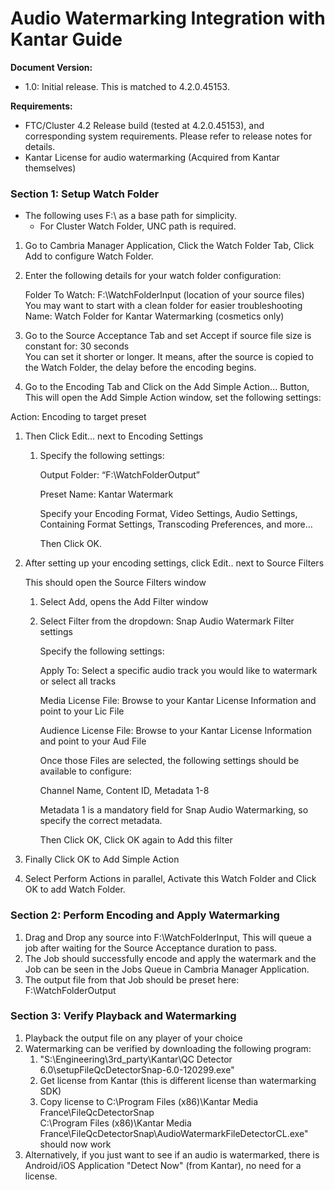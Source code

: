 # Audio Watermarking Integration with Kantar Guide

**Document Version:**

* 1.0: Initial release. This is matched to 4.2.0.45153.


**Requirements:**

* FTC/Cluster 4.2 Release build (tested at 4.2.0.45153), and corresponding system requirements. Please refer to release notes for details.  
* Kantar License for audio watermarking (Acquired from Kantar themselves)

### Section 1: Setup Watch Folder 

* The following uses F:\\ as a base path for simplicity.   
  * For Cluster Watch Folder, UNC path is required.   
      
1. Go to Cambria Manager Application, Click the Watch Folder Tab, Click Add to configure Watch Folder.  
2. Enter the following details for your watch folder configuration:

	Folder To Watch: F:\\WatchFolderInput (location of your source files)  
You may want to start with a clean folder for easier troubleshooting  
Name: Watch Folder for Kantar Watermarking (cosmetics only)

3. Go to the Source Acceptance Tab and set Accept if source file size is constant for: 30 seconds  
   You can set it shorter or longer. It means, after the source is copied to the Watch Folder, the delay before the encoding begins.  
     
     
     
     
     
     
4. Go to the Encoding Tab and Click on the Add Simple Action... Button, This will open the Add Simple Action window, set the following settings:

Action: Encoding to target preset

1. Then Click Edit… next to Encoding Settings  
   1. Specify the following settings: 

      Output Folder: “F:\\WatchFolderOutput”

      Preset Name:  Kantar Watermark

      Specify your Encoding Format, Video Settings, Audio Settings, Containing Format Settings, Transcoding Preferences, and more…

      Then Click OK.

2. After setting up your encoding settings, click Edit.. next to Source Filters

   This should open the Source Filters window

   1. Select Add, opens the Add Filter window  
   2. Select Filter from the dropdown: Snap Audio Watermark Filter settings

      Specify the following settings:

      Apply To: Select a specific audio track you would like to watermark or select all tracks

      Media License File: Browse to your Kantar License Information and point to your Lic File

      Audience License File: Browse to your Kantar License Information and point to your Aud File

      Once those Files are selected, the following settings should be available to configure:

      	Channel Name, Content ID, Metadata 1-8

      Metadata 1 is a mandatory field for Snap Audio Watermarking, so specify the correct metadata.

      Then Click OK, Click OK again to Add this filter

3. Finally Click OK to Add Simple Action

5. Select Perform Actions in parallel, Activate this Watch Folder and Click OK to add Watch Folder.

### 

### Section 2: Perform Encoding and Apply Watermarking

1. Drag and Drop any source into F:\\WatchFolderInput, This will queue a job after waiting for the Source Acceptance duration to pass.  
2. The Job should successfully encode and apply the watermark and the Job can be seen in the Jobs  Queue in Cambria Manager Application.  
3. The output file from that Job should be preset here: F:\\WatchFolderOutput  
   

### Section 3: Verify Playback and Watermarking 

1. Playback the output file on any player of your choice  
2. Watermarking can be verified by downloading the following program:  
   1. "S:\\Engineering\\3rd\_party\\Kantar\\QC Detector 6.0\\setupFileQcDetectorSnap-6.0-120299.exe"   
   2. Get license from Kantar (this is different license than watermarking SDK)  
   3. Copy license to C:\\Program Files (x86)\\Kantar Media France\\FileQcDetectorSnap  
      C:\\Program Files (x86)\\Kantar Media France\\FileQcDetectorSnap\\AudioWatermarkFileDetectorCL.exe" should now work  
3. Alternatively, if you just want to see if an audio is watermarked, there is Android/iOS Application "Detect Now" (from Kantar), no need for a license.  
   

     
     
     
   

   	

   

